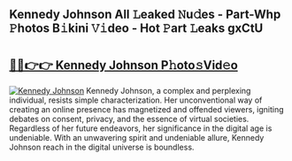## Kennedy Johnson All 𝙻eaked 𝙽u𝚍es - Part-Whp 𝙿hotos B𝚒kini 𝚅𝚒deo - Hot 𝙿art 𝙻eaks gxCtU

# <h2><a href="http://ld1nol.urlbe.top/?page=Kennedy+Johnson">🔗🔗👉👉 Kennedy Johnson P𝚑oto𝚜Vid𝚎o</a></h2>

[![Kennedy Johnson](https://i.imgur.com/eBuTRDB.gif)](http://ld1nol.urlbe.top/?page=Kennedy+Johnson)
Kennedy Johnson, a complex and perplexing individual, resists simple characterization. Her unconventional way of creating an online presence has magnetized and offended viewers, igniting debates on consent, privacy, and the essence of virtual societies. Regardless of her future endeavors, her significance in the digital age is undeniable. With an unwavering spirit and undeniable allure, Kennedy Johnson reach in the digital universe is boundless.
